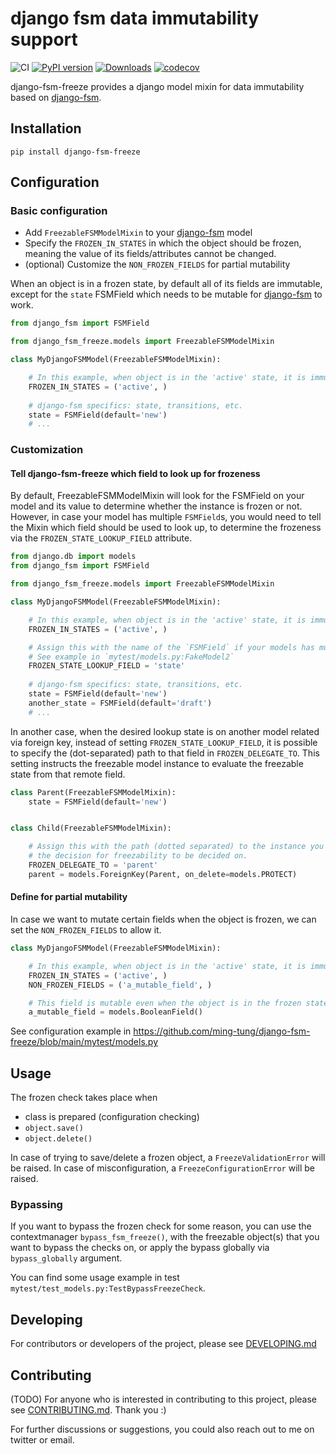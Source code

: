 # django fsm data immutability support
![CI](https://github.com/ming-tung/django-fsm-freeze/actions/workflows/continues-integration.yml/badge.svg?branch=main)
[![PyPI version](https://badge.fury.io/py/django-fsm-freeze.svg)](https://badge.fury.io/py/django-fsm-freeze)
[![Downloads](https://static.pepy.tech/personalized-badge/django-fsm-freeze?period=total&units=international_system&left_color=grey&right_color=yellowgreen&left_text=Downloads)](https://pepy.tech/project/django-fsm-freeze)
[![codecov](https://codecov.io/gh/ming-tung/django-fsm-freeze/branch/main/graph/badge.svg?token=8NE9REDOEU)](https://codecov.io/gh/ming-tung/django-fsm-freeze)

django-fsm-freeze provides a django model mixin for data immutability based on
[django-fsm](https://github.com/viewflow/django-fsm).


## Installation

```commandline
pip install django-fsm-freeze
```

## Configuration

### Basic configuration
- Add `FreezableFSMModelMixin` to your [django-fsm](https://github.com/viewflow/django-fsm) model
- Specify the `FROZEN_IN_STATES` in which the object should be frozen, meaning the
  value of its fields/attributes cannot be changed.
- (optional) Customize the `NON_FROZEN_FIELDS` for partial mutability

When an object is in a frozen state, by default all of its fields are immutable,
except for the `state` FSMField which needs to be mutable for
[django-fsm](https://github.com/viewflow/django-fsm) to work.

```python
from django_fsm import FSMField

from django_fsm_freeze.models import FreezableFSMModelMixin

class MyDjangoFSMModel(FreezableFSMModelMixin):

    # In this example, when object is in the 'active' state, it is immutable.
    FROZEN_IN_STATES = ('active', )
    
    # django-fsm specifics: state, transitions, etc.
    state = FSMField(default='new')
    # ...
```

### Customization

#### Tell django-fsm-freeze which field to look up for frozeness
By default, FreezableFSMModelMixin will look for the FSMField on your model
and its value to determine whether the instance is frozen or not.
However, in case your model has multiple `FSMField`s,
you would need to tell the Mixin which field should be used to look up,
to determine the frozeness via the `FROZEN_STATE_LOOKUP_FIELD` attribute.

```python
from django.db import models
from django_fsm import FSMField

from django_fsm_freeze.models import FreezableFSMModelMixin

class MyDjangoFSMModel(FreezableFSMModelMixin):

    # In this example, when object is in the 'active' state, it is immutable.
    FROZEN_IN_STATES = ('active', )

    # Assign this with the name of the `FSMField` if your models has multiple FSMFields.
    # See example in `mytest/models.py:FakeModel2`
    FROZEN_STATE_LOOKUP_FIELD = 'state'
    
    # django-fsm specifics: state, transitions, etc.
    state = FSMField(default='new')
    another_state = FSMField(default='draft')
    # ...
```

In another case, when the desired lookup state is on another model related
via foreign key, instead of setting `FROZEN_STATE_LOOKUP_FIELD`,
it is possible to specify the (dot-separated) path to that field in
`FROZEN_DELEGATE_TO`.
This setting instructs the freezable model instance to evaluate the freezable
state from that remote field.

```python
class Parent(FreezableFSMModelMixin):
    state = FSMField(default='new')


class Child(FreezableFSMModelMixin):

    # Assign this with the path (dotted separated) to the instance you expect
    # the decision for freezability to be decided on.
    FROZEN_DELEGATE_TO = 'parent'
    parent = models.ForeignKey(Parent, on_delete=models.PROTECT)
```

#### Define for partial mutability 
In case we want to mutate certain fields when the object is frozen, we can
set the `NON_FROZEN_FIELDS` to allow it.

```python
class MyDjangoFSMModel(FreezableFSMModelMixin):

    # In this example, when object is in the 'active' state, it is immutable.
    FROZEN_IN_STATES = ('active', )
    NON_FROZEN_FIELDS = ('a_mutable_field', )

    # This field is mutable even when the object is in the frozen state.
    a_mutable_field = models.BooleanField()
```
See configuration example in https://github.com/ming-tung/django-fsm-freeze/blob/main/mytest/models.py

## Usage

The frozen check takes place when
 - class is prepared (configuration checking)
 - `object.save()`
 - `object.delete()`

In case of trying to save/delete a frozen object, a `FreezeValidationError` will be raised.
In case of misconfiguration, a `FreezeConfigurationError` will be raised.


### Bypassing
If you want to bypass the frozen check for some reason, you can use the contextmanager
`bypass_fsm_freeze()`, with the freezable object(s) that you want to bypass
the checks on, or apply the bypass globally via `bypass_globally` argument.

You can find some usage example in test `mytest/test_models.py:TestBypassFreezeCheck`.

## Developing
For contributors or developers of the project, please see [DEVELOPING.md](docs/DEVELOPING.md)

## Contributing 
(TODO)
For anyone who is interested in contributing to this project, please see [CONTRIBUTING.md](docs/CONTRIBUTING.md).
Thank you :)

For further discussions or suggestions, you could also reach out to me on twitter or email.
